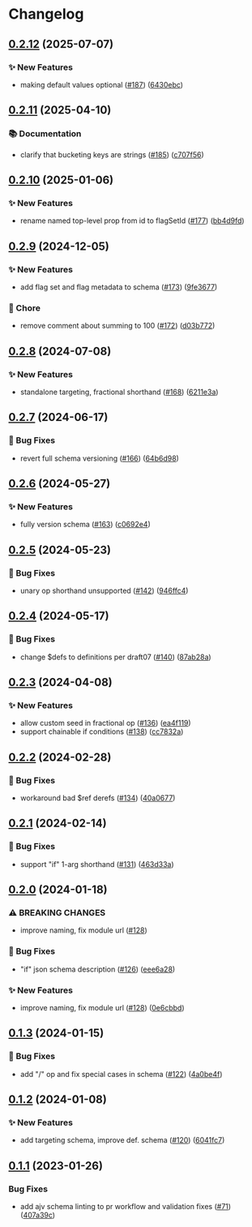 # Changelog

## [0.2.12](https://github.com/open-feature/flagd-schemas/compare/json/json-schema-v0.2.11...json/json-schema-v0.2.12) (2025-07-07)


### ✨ New Features

* making default values optional ([#187](https://github.com/open-feature/flagd-schemas/issues/187)) ([6430ebc](https://github.com/open-feature/flagd-schemas/commit/6430ebcc191fa29cbe28fa9f8fa70f94d8b1c0d0))

## [0.2.11](https://github.com/open-feature/flagd-schemas/compare/json/json-schema-v0.2.10...json/json-schema-v0.2.11) (2025-04-10)


### 📚 Documentation

* clarify that bucketing keys are strings ([#185](https://github.com/open-feature/flagd-schemas/issues/185)) ([c707f56](https://github.com/open-feature/flagd-schemas/commit/c707f563d0a1b35ebea802568c6d3151633bde31))

## [0.2.10](https://github.com/open-feature/flagd-schemas/compare/json/json-schema-v0.2.9...json/json-schema-v0.2.10) (2025-01-06)


### ✨ New Features

* rename named top-level prop from id to flagSetId ([#177](https://github.com/open-feature/flagd-schemas/issues/177)) ([bb4d9fd](https://github.com/open-feature/flagd-schemas/commit/bb4d9fd6dc4f0b8a1af77335404c949697b766e2))

## [0.2.9](https://github.com/open-feature/flagd-schemas/compare/json/json-schema-v0.2.8...json/json-schema-v0.2.9) (2024-12-05)


### ✨ New Features

* add flag set and flag metadata to schema ([#173](https://github.com/open-feature/flagd-schemas/issues/173)) ([9fe3677](https://github.com/open-feature/flagd-schemas/commit/9fe36777df7f2697d78830125f04f6972cf86e7a))


### 🧹 Chore

* remove comment about summing to 100 ([#172](https://github.com/open-feature/flagd-schemas/issues/172)) ([d03b772](https://github.com/open-feature/flagd-schemas/commit/d03b772f167aa21a635e70d22641d792deefcb7f))

## [0.2.8](https://github.com/open-feature/flagd-schemas/compare/json/json-schema-v0.2.7...json/json-schema-v0.2.8) (2024-07-08)


### ✨ New Features

* standalone targeting, fractional shorthand ([#168](https://github.com/open-feature/flagd-schemas/issues/168)) ([6211e3a](https://github.com/open-feature/flagd-schemas/commit/6211e3a5ea413809c2818fbe54ba1b6769ac0f54))

## [0.2.7](https://github.com/open-feature/flagd-schemas/compare/json/json-schema-v0.2.6...json/json-schema-v0.2.7) (2024-06-17)


### 🐛 Bug Fixes

* revert full schema versioning ([#166](https://github.com/open-feature/flagd-schemas/issues/166)) ([64b6d98](https://github.com/open-feature/flagd-schemas/commit/64b6d9831bc40c4b78df78f7f77f2d482632903f))

## [0.2.6](https://github.com/open-feature/flagd-schemas/compare/json/json-schema-v0.2.5...json/json-schema-v0.2.6) (2024-05-27)


### ✨ New Features

* fully version schema ([#163](https://github.com/open-feature/flagd-schemas/issues/163)) ([c0692e4](https://github.com/open-feature/flagd-schemas/commit/c0692e484cfa969ad19077f10b153752ce017676))

## [0.2.5](https://github.com/open-feature/flagd-schemas/compare/json/json-schema-v0.2.4...json/json-schema-v0.2.5) (2024-05-23)


### 🐛 Bug Fixes

* unary op shorthand unsupported ([#142](https://github.com/open-feature/flagd-schemas/issues/142)) ([946ffc4](https://github.com/open-feature/flagd-schemas/commit/946ffc4d2ed29e91d3beddd7b0650df350411c71))

## [0.2.4](https://github.com/open-feature/flagd-schemas/compare/json/json-schema-v0.2.3...json/json-schema-v0.2.4) (2024-05-17)


### 🐛 Bug Fixes

* change $defs to definitions per draft07 ([#140](https://github.com/open-feature/flagd-schemas/issues/140)) ([87ab28a](https://github.com/open-feature/flagd-schemas/commit/87ab28a58cac260b911c03b35451c8175ec1f148))

## [0.2.3](https://github.com/open-feature/flagd-schemas/compare/json/json-schema-v0.2.2...json/json-schema-v0.2.3) (2024-04-08)


### ✨ New Features

* allow custom seed in fractional op ([#136](https://github.com/open-feature/flagd-schemas/issues/136)) ([ea4f119](https://github.com/open-feature/flagd-schemas/commit/ea4f119d2bd716ec4aec05e554d51e7e79ba187b))
* support chainable if conditions ([#138](https://github.com/open-feature/flagd-schemas/issues/138)) ([cc7832a](https://github.com/open-feature/flagd-schemas/commit/cc7832ab20c9e0b8e438ffc4299f661974149454))

## [0.2.2](https://github.com/open-feature/flagd-schemas/compare/json/json-schema-v0.2.1...json/json-schema-v0.2.2) (2024-02-28)


### 🐛 Bug Fixes

* workaround bad $ref derefs ([#134](https://github.com/open-feature/flagd-schemas/issues/134)) ([40a0677](https://github.com/open-feature/flagd-schemas/commit/40a0677a6a97b9e15d4c8e9419d4b666bfa778b3))

## [0.2.1](https://github.com/open-feature/flagd-schemas/compare/json/json-schema-v0.2.0...json/json-schema-v0.2.1) (2024-02-14)


### 🐛 Bug Fixes

* support "if" 1-arg shorthand ([#131](https://github.com/open-feature/flagd-schemas/issues/131)) ([463d33a](https://github.com/open-feature/flagd-schemas/commit/463d33a3895f1cd1149c9d99cdc5fb7981abd296))

## [0.2.0](https://github.com/open-feature/flagd-schemas/compare/json/json-schema-v0.1.3...json/json-schema-v0.2.0) (2024-01-18)


### ⚠ BREAKING CHANGES

* improve naming, fix module url ([#128](https://github.com/open-feature/flagd-schemas/issues/128))

### 🐛 Bug Fixes

* "if" json schema description ([#126](https://github.com/open-feature/flagd-schemas/issues/126)) ([eee6a28](https://github.com/open-feature/flagd-schemas/commit/eee6a2810d9c45a360841a30f3fb92b534f5611d))


### ✨ New Features

* improve naming, fix module url ([#128](https://github.com/open-feature/flagd-schemas/issues/128)) ([0e6cbbd](https://github.com/open-feature/flagd-schemas/commit/0e6cbbd89d1591df728c9ab06d6cf4065f432dfe))

## [0.1.3](https://github.com/open-feature/flagd-schemas/compare/json/json-schema-v0.1.2...json/json-schema-v0.1.3) (2024-01-15)


### 🐛 Bug Fixes

* add "/" op and fix special cases in schema ([#122](https://github.com/open-feature/flagd-schemas/issues/122)) ([4a0be4f](https://github.com/open-feature/flagd-schemas/commit/4a0be4f48816ea0ac83d909ae58b8dcf5acda4b8))

## [0.1.2](https://github.com/open-feature/flagd-schemas/compare/json/json-schema-v0.1.1...json/json-schema-v0.1.2) (2024-01-08)


### ✨ New Features

* add targeting schema, improve def. schema ([#120](https://github.com/open-feature/flagd-schemas/issues/120)) ([6041fc7](https://github.com/open-feature/flagd-schemas/commit/6041fc7ef05fdd6ea9013718f253c869cb528b68))

## [0.1.1](https://github.com/open-feature/schemas/compare/json/json-schema-v0.1.0...json/json-schema-v0.1.1) (2023-01-26)


### Bug Fixes

* add ajv schema linting to pr workflow and validation fixes ([#71](https://github.com/open-feature/schemas/issues/71)) ([407a39c](https://github.com/open-feature/schemas/commit/407a39c2049e95ae1d80c28b68aa2658d597fbc5))
